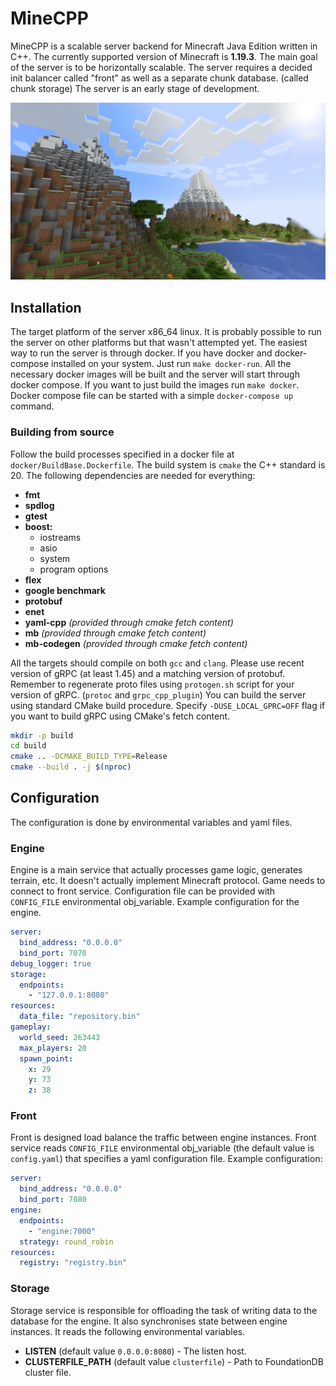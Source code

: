 # MineCPP

MineCPP is a scalable server backend for Minecraft Java Edition written in C++.
The currently supported version of Minecraft is **1.19.3**.
The main goal of the server is to be horizontally scalable. The server requires
a decided init balancer called "front" as well as a separate chunk database. (called chunk storage)
The server is an early stage of development.

![Gameplay](gameplay.png)
 
## Installation

The target platform of the server x86_64 linux. It is probably possible to run the server on other platforms
but that wasn't attempted yet.
The easiest way to run the server is through docker. If you have docker and docker-compose installed on your system.
Just run `make docker-run`. All the necessary docker images will be built and the server will start through docker compose.
If you want to just build the images run `make docker`. Docker compose file can be started with a simple `docker-compose up` command.

### Building from source

Follow the build processes specified in a docker file at `docker/BuildBase.Dockerfile`.
The build system is `cmake` the C++ standard is 20. The following dependencies are needed for everything:

+ **fmt**
+ **spdlog**
+ **gtest**
+ **boost:**
    - iostreams
    - asio
    - system
    - program options
+ **flex**
+ **google benchmark**
+ **protobuf**
+ **enet**
+ **yaml-cpp** _(provided through cmake fetch content)_
+ **mb** _(provided through cmake fetch content)_
+ **mb-codegen** _(provided through cmake fetch content)_

All the targets should compile on both `gcc` and `clang`. Please use recent version of gRPC (at least 1.45) and a matching
version of protobuf. Remember to regenerate proto files using `protogen.sh` script for your version of gRPC. (`protoc` and `grpc_cpp_plugin`)
You can build the server using standard CMake build procedure. Specify `-DUSE_LOCAL_GPRC=OFF` flag if you want to build gRPC
using CMake's fetch content.

```bash
mkdir -p build
cd build
cmake .. -DCMAKE_BUILD_TYPE=Release
cmake --build . -j $(nproc)
```

## Configuration

The configuration is done by environmental variables and yaml files.

### Engine

Engine is a main service that actually processes game logic, generates terrain, etc.
It doesn't actually implement Minecraft protocol. Game needs to connect to front service.
Configuration file can be provided with `CONFIG_FILE` environmental obj_variable.
Example configuration for the engine.

```yaml
server:
  bind_address: "0.0.0.0"
  bind_port: 7070
debug_logger: true
storage:
  endpoints:
    - "127.0.0.1:8080"
resources:
  data_file: "repository.bin"
gameplay:
  world_seed: 263443
  max_players: 20
  spawn_point:
    x: 29
    y: 73
    z: 38
```

### Front

Front is designed load balance the traffic between engine instances.
Front service reads `CONFIG_FILE` environmental obj_variable (the default value is `config.yaml`)
that specifies a yaml configuration file. Example configuration:

```yaml
server:
  bind_address: "0.0.0.0"
  bind_port: 7080
engine:
  endpoints:
    - "engine:7000"
  strategy: round_robin
resources:
  registry: "registry.bin"
```

### Storage

Storage service is responsible for offloading the task of writing data to the database for the engine.
It also synchronises state between engine instances. It reads the following environmental variables.

+ **LISTEN** (default value `0.0.0.0:8080`) - The listen host.
+ **CLUSTERFILE_PATH** (default value `clusterfile`) - Path to FoundationDB cluster file.